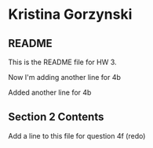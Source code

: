 <h1>Kristina Gorzynski</h1>
<h2>README </h2>
<p>This is the README file for HW 3. </p>
<p>Now I'm adding another line for 4b </p>
<p>Added another line for 4b </p>

<h2>Section 2 Contents</h2>

<p>Add a line to this file for question 4f (redo) </p>